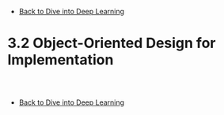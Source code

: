 * [Back to Dive into Deep Learning](../../main.md)

# 3.2 Object-Oriented Design for Implementation

##














<br>

* [Back to Dive into Deep Learning](../../main.md)